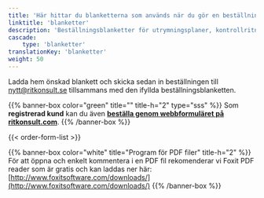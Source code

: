 ```yaml
---
title: 'Här hittar du blanketterna som används när du gör en beställning'
linktitle: 'blanketter'
description: 'Beställningsblanketter för utrymningsplaner, kontrollritningar, insatsplaner mm.'
cascade:
    type: 'blanketter'
translationKey: 'blanketter'
weight: 50
---
```


Ladda hem önskad blankett och skicka sedan in beställningen till <nytt@ritkonsult.se> tillsammans med den ifyllda beställningsblanketten. 

{{% banner-box color="green" title="" title-h="2" type="sss" %}}
Som **registrerad kund** kan du även **[beställa genom webbformuläret på ritkonsult.com](https://www.ritkonsult.com/bestall)**. 
{{% /banner-box %}}

{{< order-form-list >}}

{{% banner-box color="white" title="Program för PDF filer" title-h="2" %}}
För att öppna och enkelt kommentera i en PDF fil rekomenderar vi Foxit PDF reader som är gratis och kan laddas ner här: [http://www.foxitsoftware.com/downloads/](http://www.foxitsoftware.com/downloads/)
{{% /banner-box %}}

